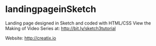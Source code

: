 # landingpageinSketch
Landing page designed in Sketch and coded with HTML/CSS
View the Making of Video Series at: http://bit.ly/sketch3tutorial

Website: http://creatix.io
